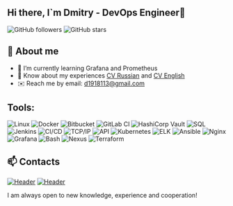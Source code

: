 ## Hi there, I`m Dmitry - DevOps Engineer👋

![GitHub followers](https://img.shields.io/github/followers/d191gorelikovм?style=social)
![GitHub stars](https://img.shields.io/github/stars/d191gorelikov?style=social)

## 🚀 About me

- 🌱 I’m currently learning Grafana and Prometheus
- 📄 Know about my experiences [CV Russian](https://drive.google.com/file/d/1QPoKnd1AiXTukS1o4s4HQQDVO63ISO-K/view?usp=sharing/) and [CV English](https://drive.google.com/file/d/1aL5GwWj6lTnptiNk9iTDbK5pyvHOS_m4/view?usp=sharing/)
- ✉️ Reach me by email: [d1918113@gmail.com](mailto:d1918113@gmail.com)

## Tools:
![Linux](https://img.shields.io/badge/Linux-FCC624?style=for-the-badge&logo=linux&logoColor=black)
![Docker](https://img.shields.io/badge/Docker-2496ED?style=for-the-badge&logo=docker&logoColor=white)
![Bitbucket](https://img.shields.io/badge/Bitbucket-0052CC?style=for-the-badge&logo=bitbucket&logoColor=white)
![GitLab CI](https://img.shields.io/badge/GitLab%20CI-FC6D26?style=for-the-badge&logo=gitlab&logoColor=white)
![HashiCorp Vault](https://img.shields.io/badge/HashiCorp%20Vault-000000?style=for-the-badge&logo=vault&logoColor=white)
![SQL](https://img.shields.io/badge/SQL-4479A1?style=for-the-badge&logo=postgresql&logoColor=white)
![Jenkins](https://img.shields.io/badge/Jenkins-D24939?style=for-the-badge&logo=jenkins&logoColor=white)
![CI/CD](https://img.shields.io/badge/CI%2FCD-239120?style=for-the-badge&logo=githubactions&logoColor=white)
![TCP/IP](https://img.shields.io/badge/TCP%2FIP-0052CC?style=for-the-badge&logo=internetexplorer&logoColor=white)
![API](https://img.shields.io/badge/API-6DB33F?style=for-the-badge&logo=flask&logoColor=white)
![Kubernetes](https://img.shields.io/badge/Kubernetes-326CE5?style=for-the-badge&logo=kubernetes&logoColor=white)
![ELK](https://img.shields.io/badge/ELK-005571?style=for-the-badge&logo=elastic&logoColor=white)
![Ansible](https://img.shields.io/badge/Ansible-EE0000?style=for-the-badge&logo=ansible&logoColor=white)
![Nginx](https://img.shields.io/badge/Nginx-009639?style=for-the-badge&logo=nginx&logoColor=white)
![Grafana](https://img.shields.io/badge/Grafana-F46800?style=for-the-badge&logo=grafana&logoColor=white)
![Bash](https://img.shields.io/badge/Bash-4EAA25?style=for-the-badge&logo=gnubash&logoColor=white)
![Nexus](https://img.shields.io/badge/Nexus-512BD4?style=for-the-badge&logo=sonatype&logoColor=white)
![Terraform](https://img.shields.io/badge/Terraform-623CE4?style=for-the-badge&logo=terraform&logoColor=white)



## 📫 Contacts
[![Header](https://img.shields.io/badge/Telegram-090909?style=for-the-badge&logo=telegram&logoColor=31a5db)](https://t.me/Dimitry191)
[![Header](https://img.shields.io/badge/Linkedin-090909?style=for-the-badge&logo=linkedin&logoColor=0073b1)](http://linkedin.com/in/dmitry-gorelikov-41639820b)

I am always open to new knowledge, experience and cooperation!
